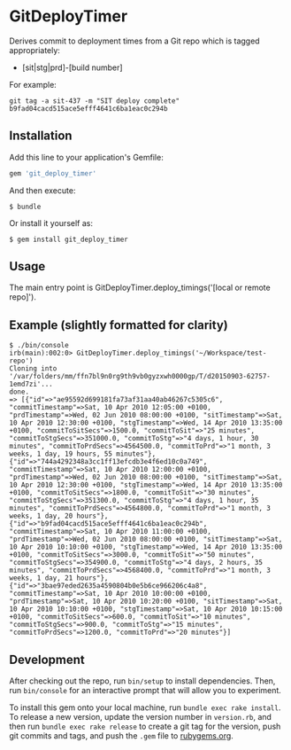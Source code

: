 # GitDeployTimer

Derives commit to deployment times from a Git repo which is tagged appropriately:

 - [sit|stg|prd]-[build number]

For example:

```
git tag -a sit-437 -m "SIT deploy complete" b9fad04cacd515ace5efff4641c6ba1eac0c294b
```

## Installation

Add this line to your application's Gemfile:

```ruby
gem 'git_deploy_timer'
```

And then execute:

    $ bundle

Or install it yourself as:

    $ gem install git_deploy_timer

## Usage

The main entry point is GitDeployTimer.deploy_timings('[local or remote repo]').
 
## Example (slightly formatted for clarity)
 
```
$ ./bin/console
irb(main):002:0> GitDeployTimer.deploy_timings('~/Workspace/test-repo')
Cloning into '/var/folders/mm/ffn7bl9n0rg9th9vb0gyzxwh0000gp/T/d20150903-62757-1emd7zi'...
done.
=> [{"id"=>"ae95592d699181fa73af31aa40ab46267c5305c6", "commitTimestamp"=>Sat, 10 Apr 2010 12:05:00 +0100, "prdTimestamp"=>Wed, 02 Jun 2010 08:00:00 +0100, "sitTimestamp"=>Sat, 10 Apr 2010 12:30:00 +0100, "stgTimestamp"=>Wed, 14 Apr 2010 13:35:00 +0100, "commitToSitSecs"=>1500.0, "commitToSit"=>"25 minutes", "commitToStgSecs"=>351000.0, "commitToStg"=>"4 days, 1 hour, 30 minutes", "commitToPrdSecs"=>4564500.0, "commitToPrd"=>"1 month, 3 weeks, 1 day, 19 hours, 55 minutes"},
{"id"=>"744a4292348a3cc1ff13efcdb3e4f6ed10c0a749", "commitTimestamp"=>Sat, 10 Apr 2010 12:00:00 +0100, "prdTimestamp"=>Wed, 02 Jun 2010 08:00:00 +0100, "sitTimestamp"=>Sat, 10 Apr 2010 12:30:00 +0100, "stgTimestamp"=>Wed, 14 Apr 2010 13:35:00 +0100, "commitToSitSecs"=>1800.0, "commitToSit"=>"30 minutes", "commitToStgSecs"=>351300.0, "commitToStg"=>"4 days, 1 hour, 35 minutes", "commitToPrdSecs"=>4564800.0, "commitToPrd"=>"1 month, 3 weeks, 1 day, 20 hours"},
{"id"=>"b9fad04cacd515ace5efff4641c6ba1eac0c294b", "commitTimestamp"=>Sat, 10 Apr 2010 11:00:00 +0100, "prdTimestamp"=>Wed, 02 Jun 2010 08:00:00 +0100, "sitTimestamp"=>Sat, 10 Apr 2010 10:10:00 +0100, "stgTimestamp"=>Wed, 14 Apr 2010 13:35:00 +0100, "commitToSitSecs"=>3000.0, "commitToSit"=>"50 minutes", "commitToStgSecs"=>354900.0, "commitToStg"=>"4 days, 2 hours, 35 minutes", "commitToPrdSecs"=>4568400.0, "commitToPrd"=>"1 month, 3 weeks, 1 day, 21 hours"},
{"id"=>"3bae97eded2635a4590804b0e5b6ce966206c4a8", "commitTimestamp"=>Sat, 10 Apr 2010 10:00:00 +0100, "prdTimestamp"=>Sat, 10 Apr 2010 10:20:00 +0100, "sitTimestamp"=>Sat, 10 Apr 2010 10:10:00 +0100, "stgTimestamp"=>Sat, 10 Apr 2010 10:15:00 +0100, "commitToSitSecs"=>600.0, "commitToSit"=>"10 minutes", "commitToStgSecs"=>900.0, "commitToStg"=>"15 minutes", "commitToPrdSecs"=>1200.0, "commitToPrd"=>"20 minutes"}]
```

## Development

After checking out the repo, run `bin/setup` to install dependencies. Then, run `bin/console` for an interactive prompt that will allow you to experiment.

To install this gem onto your local machine, run `bundle exec rake install`. To release a new version, update the version number in `version.rb`, and then run `bundle exec rake release` to create a git tag for the version, push git commits and tags, and push the `.gem` file to [rubygems.org](https://rubygems.org).
